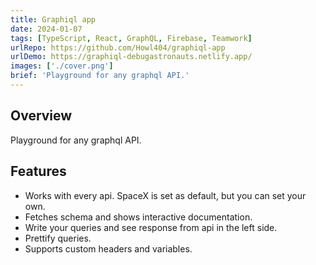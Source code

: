 ```yaml
---
title: Graphiql app
date: 2024-01-07
tags: [TypeScript, React, GraphQL, Firebase, Teamwork]
urlRepo: https://github.com/Howl404/graphiql-app
urlDemo: https://graphiql-debugastronauts.netlify.app/
images: ['./cover.png']
brief: 'Playground for any graphql API.'
---
```


## Overview

Playground for any graphql API.

## Features

- Works with every api. SpaceX is set as default, but you can set your own.
- Fetches schema and shows interactive documentation.
- Write your queries and see response from api in the left side.
- Prettify queries.
- Supports custom headers and variables.

